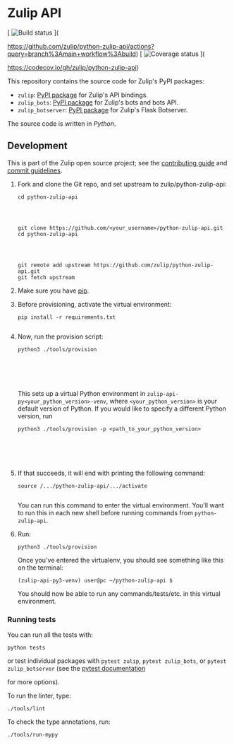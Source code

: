 # Zulip API

[
![Build status](https://github.com/zulip/python-zulip-api/workflows/build/badge.svg)
](



https://github.com/zulip/python-zulip-api/actions?query=branch%3Amain+workflow%3Abuild)
[
![Coverage status](https://img.shields.io/codecov/c/github/zulip/python-zulip-api)
](



https://codecov.io/gh/zulip/python-zulip-api)

This repository contains the source code for Zulip's PyPI packages:

* `zulip`: [PyPI package](https://pypi.python.org/pypi/zulip/)
  for Zulip's API bindings.
* `zulip_bots`: [PyPI package](https://pypi.python.org/pypi/zulip-bots)
  for Zulip's bots and bots API.
* `zulip_botserver`: [PyPI package](https://pypi.python.org/pypi/zulip-botserver)
  for Zulip's Flask Botserver.

The source code is written in *Python*.







## Development

This is part of the Zulip open source project; see the
[contributing guide](https://zulip.readthedocs.io/en/latest/overview/contributing.html)
and [commit guidelines](https://zulip.readthedocs.io/en/latest/contributing/version-control.html).

1. Fork and clone the Git repo, and set upstream to zulip/python-zulip-api:
   ```
   cd python-zulip-api




   git clone https://github.com/<your_username>/python-zulip-api.git
   cd python-zulip-api




   git remote add upstream https://github.com/zulip/python-zulip-api.git
   git fetch upstream
   ```

2. Make sure you have [pip](https://pip.pypa.io/en/stable/installing/).

3. Before provisioning, activate the virtual environment:





   ```
   pip install -r requirements.txt


   ```

4. Now, run the provision script:



   ```
   python3 ./tools/provision






   ```
   This sets up a virtual Python environment in `zulip-api-py<your_python_version>-venv`,
   where `<your_python_version>` is your default version of Python. If you would like to specify
   a different Python version, run





   ```
   python3 ./tools/provision -p <path_to_your_python_version>






   ```

4. If that succeeds, it will end with printing the following command:
   ```
   source /.../python-zulip-api/.../activate


   ```
   You can run this command to enter the virtual environment.
   You'll want to run this in each new shell before running commands from `python-zulip-api`.

5. Run:
   ```
   python3 ./tools/provision
   ```
   Once you've entered the virtualenv, you should see something like this on the terminal:



   ```
   (zulip-api-py3-venv) user@pc ~/python-zulip-api $
   ```
   You should now be able to run any commands/tests/etc. in this
   virtual environment.

### Running tests

You can run all the tests with:

`python tests`





or test individual packages with `pytest zulip`, `pytest zulip_bots`,
or `pytest zulip_botserver` (see the [pytest
documentation](https://docs.pytest.org/en/latest/how-to/usage.html)



for more options).

To run the linter, type:

`./tools/lint`







To check the type annotations, run:

`./tools/run-mypy`
